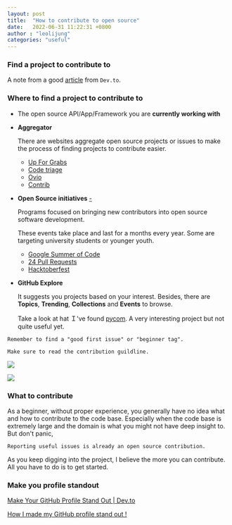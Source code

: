 ```yaml
---
layout: post
title:  "How to contribute to open source"
date:   2022-06-31 11:22:31 +0800
author : "leolijung"
categories: "useful"
---
```


### Find a project to contribute to 

A note from a good [article](https://dev.to/isabelcmdcosta/how-to-find-open-source-projects-to-contribute-2o1e) from `Dev.to`.

### Where to find a project to contribute to 

* The open source API/App/Framework you are **currently working with**

* **Aggregator**
  
  There are websites aggregate open source projects or issues to make the process of finding projects to contribute easier. 
  
  * [Up For Grabs](https://up-for-grabs.net/)
  * [Code triage](https://www.codetriage.com/)
  * [Ovio](https://ovio.org/projects)
  * [Contrib](https://gauger.io/contrib/#/language/cpp)
  
* **Open Source initiatives** [-](https://isabelcosta.github.io/posts/open-source-initiatives/)

  Programs focused on bringing new contributors into open source software development. 

  These events take place and last for a months every year. Some are targeting university students or younger youth.

  * [Google Summer of Code](https://summerofcode.withgoogle.com/)
  * [24 Pull Requests](https://24pullrequests.com/)
  * [Hacktoberfest](https://hacktoberfest.digitalocean.com/)

* **GitHub Explore**

  It suggests you projects based on your interest. Besides, there are **Topics**, **Trending**, **Collections** and **Events** to browse. 

  Take a look at hat Ｉ've found [pycom](https://github.com/Omyyyy/pycom). A very interesting project but not quite useful yet. 

```
Remember to find a "good first issue" or "beginner tag".
```
```
Make sure to read the contribution guildline.
```
![](https://i.imgur.com/TAWoj6T.png)

![](https://i.imgur.com/i0vdhbr.png)



### What to contribute

As a beginner, without proper experience, you generally have no idea what and how to contribute to the code base. Especially when the code base is extremely large and the domain is what you might not have deep insight to. But don't panic, 

    Reporting useful issues is already an open source contribution.

As you keep digging into the project, I believe the more you can contribute. All you have to do is  to get started.



### Make you profile standout

[Make Your GitHub Profile Stand Out | Dev.to](https://dev.to/saritchaethudis/make-your-github-profile-stand-out-19b2)

[How I made my GitHub profile stand out !](https://medium.com/@developinggamer/how-i-made-my-github-profile-stand-out-d2d2bf6e98c7)
